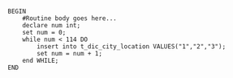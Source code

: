 <!--
 * @Author: wjn
 * @Date: 2020-05-11 09:50:01
 * @LastEditors: wjn
 * @LastEditTime: 2020-05-11 09:50:02
 -->


```

BEGIN
	#Routine body goes here...
	declare num int;
	set num = 0;
	while num < 114 DO
		insert into t_dic_city_location VALUES("1","2","3");
		set num = num + 1;
	end WHILE;
END
```